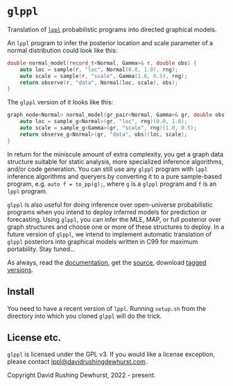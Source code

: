 # `glppl`

Translation of [`lppl`](https://davidrushingdewhurst.com/lppl/) probabilistic programs into directed graphical models. 

An `lppl` program to infer the posterior location and scale parameter of a normal distribution could look like this:
```cpp
double normal_model(record_t<Normal, Gamma>& r, double obs) {
    auto loc = sample(r, "loc", Normal(0.0, 1.0), rng);
    auto scale = sample(r, "scale", Gamma(1.0, 0.5), rng);
    return observe(r, "data", Normal(loc, scale), obs);
}
```
The `glppl` version of it looks like this:
```cpp
graph_node<Normal> normal_model(gr_pair<Normal, Gamma>& gr, double obs) {
    auto loc = sample_g<Normal>(gr, "loc", rng)(0.0, 1.0);
    auto scale = sample_g<Gamma>(gr, "scale", rng)(1.0, 0.5);
    return observe_g<Normal>(gr, "data", obs)(loc, scale);
}
```
In return for the miniscule amount of extra complexity, you get a graph data structure 
suitable for static analysis, more specialized inference algorithms, and/or code generation.
You can still use any `glppl` program with `lppl` inference algorithms and queryers
by converting it to a pure sample-based program, e.g. `auto f = to_pp(g);`, where
`g` is a `glppl` program and `f` is an `lppl` program.

`glppl` is also useful for doing inference over open-universe probabilistic programs when you intend to deploy inferred models
for prediction or forecasting. Using `glppl`, you can infer the MLE, MAP, or full posterior over graph structures and choose one or
more of these structures to deploy. In a future version of `glppl`, we intend to implement automatic translation of `glppl` posteriors into
graphical models written in C99 for maximum portability. Stay tuned...

As always, read the [documentation](./docs/index.html), get the [source](https://gitlab.com/drdewhurst/lppl-graph), download [tagged versions](./distros/index.md).

## Install

You need to have a recent version of `lppl`. Running `setup.sh` from the directory into which you cloned
`glppl` will do the trick.

## License etc.

`glppl` is licensed under the GPL v3.
If you would like a license exception, please contact lppl@davidrushingdewhurst.com.

Copyright David Rushing Dewhurst, 2022 - present.